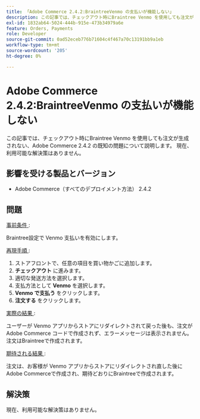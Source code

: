 ```yaml
---
title: 「Adobe Commerce 2.4.2:BraintreeVenmo の支払いが機能しない」
description: この記事では、チェックアウト時にBraintree Venmo を使用しても注文が生成されない、Adobe Commerce 2.4.2 の既知の問題について説明します。 現在、利用可能な解決策はありません。
exl-id: 1832ab64-5024-444b-915e-473b34979a6e
feature: Orders, Payments
role: Developer
source-git-commit: 0ad52eceb776b71604c4f467a70c13191bb9a1eb
workflow-type: tm+mt
source-wordcount: '205'
ht-degree: 0%

---
```


# Adobe Commerce 2.4.2:BraintreeVenmo の支払いが機能しない

この記事では、チェックアウト時にBraintree Venmo を使用しても注文が生成されない、Adobe Commerce 2.4.2 の既知の問題について説明します。 現在、利用可能な解決策はありません。

## 影響を受ける製品とバージョン

* Adobe Commerce（すべてのデプロイメント方法） 2.4.2

## 問題

<u> 事前条件 </u> :

Braintree設定で Venmo 支払いを有効にします。

<u> 再現手順 </u> :

1. ストアフロントで、任意の項目を買い物かごに追加します。
1. **チェックアウト** に進みます。
1. 適切な発送方法を選択します。
1. 支払方法として **Venmo** を選択します。
1. **Venmo で支払う** をクリックします。
1. **注文する** をクリックします。

<u> 実際の結果 </u>:

ユーザーが Venmo アプリからストアにリダイレクトされて戻った後も、注文がAdobe Commerce コードで作成されず、エラーメッセージは表示されません。 注文はBraintreeで作成されます。

<u> 期待される結果 </u>:

注文は、お客様が Venmo アプリからストアにリダイレクトされ直した後にAdobe Commerceで作成され、期待どおりにBraintreeで作成されます。

## 解決策

現在、利用可能な解決策はありません。

